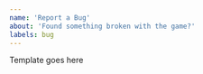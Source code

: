 ```yaml
---
name: 'Report a Bug'
about: 'Found something broken with the game?'
labels: bug
---
```


Template goes here
